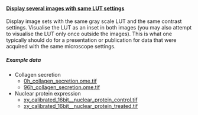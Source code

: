 <h4 id="configure_luts"><a href="#configure_luts">Display several images with same LUT settings</a></h4>

Display image sets with the same gray scale LUT and the same contrast settings. 
Visualise the LUT as an inset in both images (you may also attempt to visualise the LUT only once outside the images).
This is what one typically should do for a presentation or publication for data that were acquired with the same microscope settings.

##### Example data

- Collagen secretion
    - [0h_collagen_secretion.ome.tif](https://github.com/NEUBIAS/training-resources/raw/master/image_data/image_inspection_and_presentation/xy_16bit__0h_collagen.ome.tif)
    - [96h_collagen_secretion.ome.tif](https://github.com/NEUBIAS/training-resources/raw/master/image_data/image_inspection_and_presentation/xy_16bit__96h_collagen.ome.tif)
- Nuclear protein expression
    - [xy_calibrated_16bit__nuclear_protein_control.tif](https://github.com/NEUBIAS/training-resources/raw/master/image_data/xy_calibrated_16bit__nuclear_protein_control.tif)
    - [xy_calibrated_16bit__nuclear_protein_treated.tif](https://github.com/NEUBIAS/training-resources/raw/master/image_data/xy_calibrated_16bit__nuclear_protein_treated.tif)

